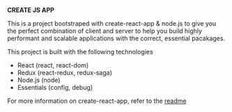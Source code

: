 **CREATE JS APP**

This is a project bootstraped with create-react-app & node.js to give you the perfect combination of client and server to help you build highly performant and scalable applications with the correct, essential pacakages.

This project is built with the following technologies
- React (react, react-dom)
- Redux (react-redux, redux-saga)
- Node.js (node)
- Essentials (config, debug)

For more information on create-react-app, refer to the [readme](./README-CREATE-REACT-APP.md)